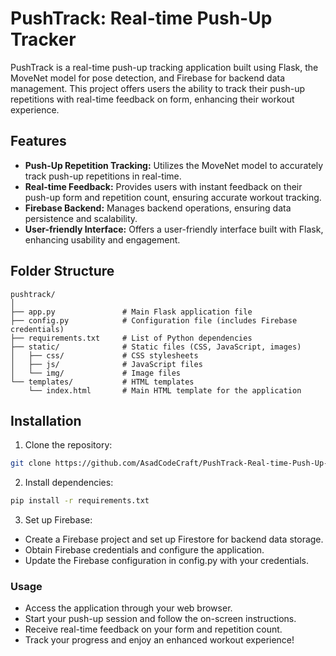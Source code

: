 # PushTrack: Real-time Push-Up Tracker

PushTrack is a real-time push-up tracking application built using Flask, the MoveNet model for pose detection, and Firebase for backend data management. This project offers users the ability to track their push-up repetitions with real-time feedback on form, enhancing their workout experience.

## Features

- **Push-Up Repetition Tracking:** Utilizes the MoveNet model to accurately track push-up repetitions in real-time.
- **Real-time Feedback:** Provides users with instant feedback on their push-up form and repetition count, ensuring accurate workout tracking.
- **Firebase Backend:** Manages backend operations, ensuring data persistence and scalability.
- **User-friendly Interface:** Offers a user-friendly interface built with Flask, enhancing usability and engagement.

## Folder Structure
```
pushtrack/
│
├── app.py               # Main Flask application file
├── config.py            # Configuration file (includes Firebase credentials)
├── requirements.txt     # List of Python dependencies
├── static/              # Static files (CSS, JavaScript, images)
│   ├── css/             # CSS stylesheets
│   ├── js/              # JavaScript files
│   └── img/             # Image files
└── templates/           # HTML templates
    └── index.html       # Main HTML template for the application
```

## Installation

1. Clone the repository:

```bash
git clone https://github.com/AsadCodeCraft/PushTrack-Real-time-Push-Up-Tracker.git
```
2. Install dependencies:
```bash
pip install -r requirements.txt
```
3. Set up Firebase:
- Create a Firebase project and set up Firestore for backend data storage.
- Obtain Firebase credentials and configure the application.
- Update the Firebase configuration in config.py with your credentials.

### Usage
- Access the application through your web browser.
- Start your push-up session and follow the on-screen instructions.
- Receive real-time feedback on your form and repetition count.
- Track your progress and enjoy an enhanced workout experience!

